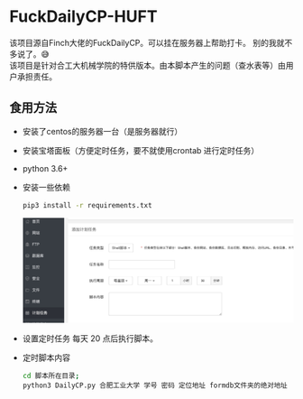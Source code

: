 # FuckDailyCP-HUFT
该项目源自Finch大佬的FuckDailyCP。可以挂在服务器上帮助打卡。 别的我就不多说了。😅   
该项目是针对合工大机械学院的特供版本。由本脚本产生的问题（查水表等）由用户承担责任。

## 食用方法

* 安装了centos的服务器一台（是服务器就行）
* 安装宝塔面板（方便定时任务，要不就使用crontab 进行定时任务）
* python 3.6+
* 安装一些依赖
    ```bash
    pip3 install -r requirements.txt
    ```

    ![image-20201224213047797](doc/image-20201224213047797.png)

* 设置定时任务 每天 20 点后执行脚本。

* 定时脚本内容
    ```bash
    cd 脚本所在目录;
    python3 DailyCP.py 合肥工业大学 学号 密码 定位地址 formdb文件夹的绝对地址
    ```
